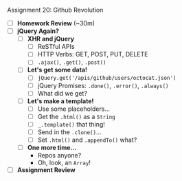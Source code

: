 Assignment 20: Github Revolution

* [ ] **Homework Review** (~30m)
* [ ] **jQuery Again?**
  * [ ] **XHR and jQuery**
    * [ ] ReSTful APIs
    * [ ] HTTP Verbs: GET, POST, PUT, DELETE
    * [ ] `.ajax()`, `.get()`, `.post()`
  * [ ] **Let's get some data!**
    * [ ] `jQuery.get('/apis/github/users/octocat.json')`
    * [ ] jQuery Promises: `.done()`, `.error()`, `.always()`
    * [ ] What did we get?
  * [ ] **Let's make a template!**
    * [ ] Use some placeholders...
    * [ ] Get the `.html()` as a `String`
    * [ ] `_.template()` that thing!
    * [ ] Send in the `.clone()`...
    * [ ] Set `.html()` and `.appendTo()` what?
  * [ ] **One more time...**
    * Repos anyone?
    * Oh, look, an `Array`!
* [ ] **Assignment Review**
